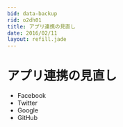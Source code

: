 ```yaml
---
bid: data-backup
rid: o2dh01
title: アプリ連携の見直し
date: 2016/02/11
layout: refill.jade
---
```


# アプリ連携の見直し

- Facebook
- Twitter
- Google
- GitHub
